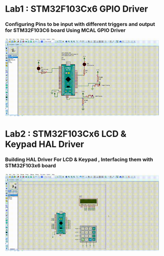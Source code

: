 # Lab1 : STM32F103Cx6 GPIO Driver
### Configuring Pins to be input with different triggers and output for STM32F103C6 board Using MCAL GPIO Driver
![ Lab1 : STM32F103Cx6 GPIO Driver](https://github.com/ArsanyMounir/EmbeddedSystem/blob/master/Unit_7_MCU_Essential_Peripherals/Lesson_3/Lab1/Simulation.gif)

# Lab2 : STM32F103Cx6 LCD & Keypad HAL Driver
### Building HAL Driver For LCD & Keypad , Interfacing them with STM32F103x6 board
![ Lab2 : STM32F103Cx6 LCD & Keypad HAL Driver](https://github.com/ArsanyMounir/EmbeddedSystem/blob/master/Unit_7_MCU_Essential_Peripherals/Lesson_3/Section/Simulation.gif)
